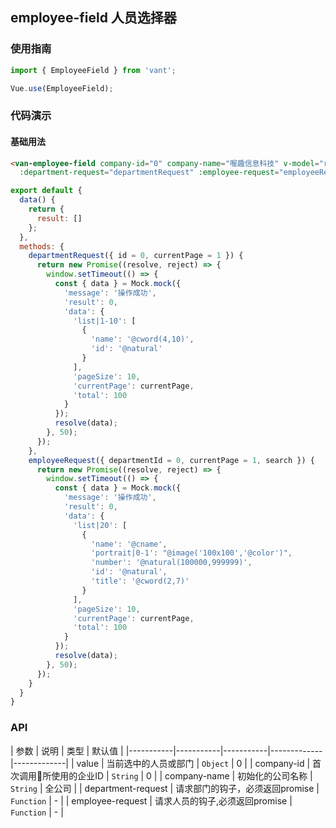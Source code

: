 ## employee-field 人员选择器


### 使用指南
``` javascript
import { EmployeeField } from 'vant';

Vue.use(EmployeeField);
```

### 代码演示

#### 基础用法
```html
<van-employee-field company-id="0" company-name="喔趣信息科技" v-model="result"
  :department-request="departmentRequest" :employee-request="employeeRequest"/>
```

```javascript
export default {
  data() {
    return {
      result: []
    };
  },
  methods: {
    departmentRequest({ id = 0, currentPage = 1 }) {
      return new Promise((resolve, reject) => {
        window.setTimeout(() => {
          const { data } = Mock.mock({
            'message': '操作成功',
            'result': 0,
            'data': {
              'list|1-10': [
                {
                  'name': '@cword(4,10)',
                  'id': '@natural'
                }
              ],
              'pageSize': 10,
              'currentPage': currentPage,
              'total': 100
            }
          });
          resolve(data);
        }, 50);
      });
    },
    employeeRequest({ departmentId = 0, currentPage = 1, search }) {
      return new Promise((resolve, reject) => {
        window.setTimeout(() => {
          const { data } = Mock.mock({
            'message': '操作成功',
            'result': 0,
            'data': {
              'list|20': [
                {
                  'name': '@cname',
                  'portrait|0-1': "@image('100x100','@color')",
                  'number': '@natural(100000,999999)',
                  'id': '@natural',
                  'title': '@cword(2,7)'
                }
              ],
              'pageSize': 10,
              'currentPage': currentPage,
              'total': 100
            }
          });
          resolve(data);
        }, 50);
      });
    }
  }
}
```

### API


| 参数 | 说明 | 类型 | 默认值 |
|-----------|-----------|-----------|-------------|-------------|
| value | 当前选中的人员或部门 | `Object` | 0 |
| company-id | 首次调用所使用的企业ID | `String` | 0 |
| company-name | 初始化的公司名称 | `String` | 全公司 |
| department-request | 请求部门的钩子，必须返回promise | `Function` | - |
| employee-request | 请求人员的钩子,必须返回promise | `Function` | - |